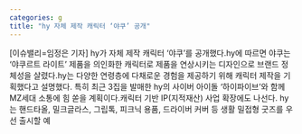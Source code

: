 ```yaml
---
categories: g
title: "hy 자체 제작 캐릭터 ‘야쿠’ 공개"
---
```

[이슈밸리=임정은 기자] hy가 자체 제작 캐릭터 ‘야쿠’를 공개했다.hy에 따르면 야쿠는 ‘야쿠르트 라이트’ 제품을 의인화한 캐릭터로 제품을 연상시키는 디자인으로 브랜드 정체성을 살렸다.hy는 다양한 연령층에 다채로운 경험을 제공하기 위해 캐릭터 제작을 기획했다고 설명했다. 특히 최근 3집을 발매한 hy의 사이버 아이돌 ‘하이파이브’와 함께 MZ세대 소통에 힘 쏟을 계획이다.캐릭터 기반 IP(지적재산) 사업 확장에도 나선다. hy는 핸드타올, 밀크글라스, 그립톡, 피크닉 용품, 드라이버 커버 등 생활 밀접형 굿즈를 우선 출시할 예
